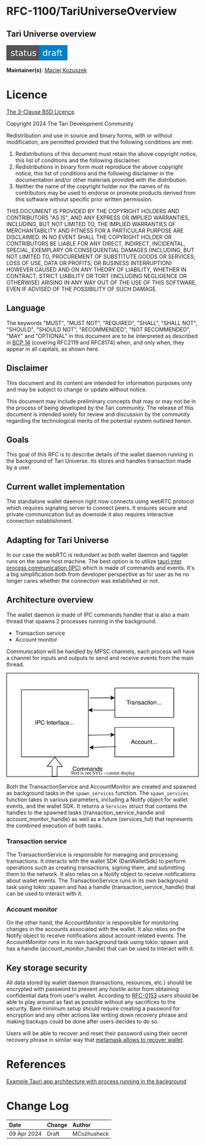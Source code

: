 # RFC-1100/TariUniverseOverview

## Tari Universe overview

![status: draft](theme/images/status-draft.svg)

**Maintainer(s)**: [Maciej Kożuszek](https://github.com/MCozhusheck)

# Licence

[ The 3-Clause BSD Licence](https://opensource.org/licenses/BSD-3-Clause).

Copyright 2024 The Tari Development Community

Redistribution and use in source and binary forms, with or without modification, are permitted provided that the
following conditions are met:

1. Redistributions of this document must retain the above copyright notice, this list of conditions and the following
   disclaimer.
2. Redistributions in binary form must reproduce the above copyright notice, this list of conditions and the following
   disclaimer in the documentation and/or other materials provided with the distribution.
3. Neither the name of the copyright holder nor the names of its contributors may be used to endorse or promote products
   derived from this software without specific prior written permission.

THIS DOCUMENT IS PROVIDED BY THE COPYRIGHT HOLDERS AND CONTRIBUTORS "AS IS", AND ANY EXPRESS OR IMPLIED WARRANTIES,
INCLUDING, BUT NOT LIMITED TO, THE IMPLIED WARRANTIES OF MERCHANTABILITY AND FITNESS FOR A PARTICULAR PURPOSE ARE
DISCLAIMED. IN NO EVENT SHALL THE COPYRIGHT HOLDER OR CONTRIBUTORS BE LIABLE FOR ANY DIRECT, INDIRECT, INCIDENTAL,
SPECIAL, EXEMPLARY OR CONSEQUENTIAL DAMAGES (INCLUDING, BUT NOT LIMITED TO, PROCUREMENT OF SUBSTITUTE GOODS OR
SERVICES; LOSS OF USE, DATA OR PROFITS; OR BUSINESS INTERRUPTION) HOWEVER CAUSED AND ON ANY THEORY OF LIABILITY,
WHETHER IN CONTRACT, STRICT LIABILITY OR TORT (INCLUDING NEGLIGENCE OR OTHERWISE) ARISING IN ANY WAY OUT OF THE USE OF
THIS SOFTWARE, EVEN IF ADVISED OF THE POSSIBILITY OF SUCH DAMAGE.

## Language

The keywords "MUST", "MUST NOT", "REQUIRED", "SHALL", "SHALL NOT", "SHOULD", "SHOULD NOT", "RECOMMENDED",
"NOT RECOMMENDED", "MAY" and "OPTIONAL" in this document are to be interpreted as described in
[BCP 14](https://tools.ietf.org/html/bcp14) (covering RFC2119 and RFC8174) when, and only when, they appear in all capitals, as
shown here.

## Disclaimer

This document and its content are intended for information purposes only and may be subject to change or update
without notice.

This document may include preliminary concepts that may or may not be in the process of being developed by the Tari
community. The release of this document is intended solely for review and discussion by the community regarding the
technological merits of the potential system outlined herein.

## Goals

This goal of this RFC is to describe details of the wallet daemon running in the background of Tari Universe. Its stores and handles transaction made by a user.

## Current wallet implementation

The standalone wallet daemon right now connects using webRTC protocol which requires signaling server to connect peers. It ensures secure and private communication but as downside it also requires interactive connection establishment.

## Adapting for Tari Universe

In our case the webRTC is redundant as both wallet daemon and tapplet runs on the same host machine. The best option is to utilize [tauri inter process communication (IPC)](https://beta.tauri.app/concepts/inter-process-communication/) which is made of commands and events.
It's a big simplification both from developer perspective as for user as he no longer cares whether the connection was established or not.

## Architecture overview

The wallet daemon is made of IPC commands handler that is also a main thread that spawns 2 processes running in the background:

- Transaction service
- Account monitor

Communication will be handled by MPSC channels, each process will have a channel for inputs and outputs to send and receive events from the main thread.

![wallet daemon architecture overview](assets/wallet_daemon_architecture.svg)

Both the TransactionService and AccountMonitor are created and spawned as background tasks in the `spawn_services` function. The `spawn_services` function takes in various parameters, including a Notify object for wallet events, and the wallet SDK. It returns a `Services` struct that contains the handles to the spawned tasks (transaction_service_handle and account_monitor_handle) as well as a future (services_fut) that represents the combined execution of both tasks.

### Transaction service

The TransactionService is responsible for managing and processing transactions. It interacts with the wallet SDK (DanWalletSdk) to perform operations such as creating transactions, signing them, and submitting them to the network. It also relies on a Notify object to receive notifications about wallet events. The TransactionService runs in its own background task using tokio::spawn and has a handle (transaction_service_handle) that can be used to interact with it.

### Account monitor

On the other hand, the AccountMonitor is responsible for monitoring changes in the accounts associated with the wallet. It also relies on the Notify object to receive notifications about account-related events. The AccountMonitor runs in its own background task using tokio::spawn and has a handle (account_monitor_handle) that can be used to interact with it.

## Key storage security

All data stored by wallet daemon (transactions, resources, etc.) should be encrypted with password to prevent any hostile actor from obtaining confidential data from user's wallet.
According to [RFC-0153](RFC-0153_StagedWalletSecurity.md) users should be able to play around as fast as possible without any sacrifices to the security. Bare minimum setup should require creating a password for encryption and any other actions like writing down recovery phrase and making backups could be done after users decides to do so.

Users will be able to recover and reset their password using their secret recovery phrase in similar way that [metamask allows to recover wallet](https://support.metamask.io/hc/en-us/articles/360039616872-How-can-I-reset-my-password).

# References

[Example Tauri app architecture with process running in the background](https://rfdonnelly.github.io/posts/tauri-async-rust-process/)

# Change Log

| Date        | Change | Author      |
| :---------- | :----- | :---------- |
| 09 Apr 2024 | Draft  | MCozhusheck |
